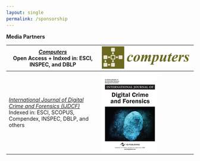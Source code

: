 ```yaml
---
layout: single
permalink: /sponsorship
---
```


**Media Partners**

| [*Computers*](http://www.mdpi.com/journal/computers)<br/> Open Access + Indxed in: ESCI, INSPEC, and DBLP | [![MDPI Computers](/assets/images/computers-logo.png)](http://www.mdpi.com/journal/computers) |
|------------------------------|------------------------------|
| [*International Journal of Digital Crime and Forensics (IJDCF)*](https://www.igi-global.com/journal/international-journal-digital-crime-forensics/1112)<br/> Indexed in: ESCI, SCOPUS, Compendex, INSPEC, DBLP, and others   | [![IJDCF](/assets/images/IJDCF.png)]((https://www.igi-global.com/journal/international-journal-digital-crime-forensics/1112)) |